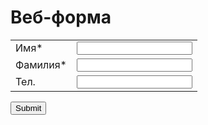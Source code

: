 # Веб-форма
<meta http-equiv="Content-Type" content="text/html;charset=UTF-8">

<form name="Обращение с сайта" action="http://65ctmp130.it-trade.org/modules/Webforms/capture.php" method="post" accept-charset="utf-8" enctype="multipart/form-data"><input type="hidden" name="__vtrftk" value="sid:826a157619714061660d38c290cfc5ee3de06ba2,1603902312">
	<input type="hidden" name="publicid" value="83f2f387fb66c6f5e2661cd1d98be690">
	<input type="hidden" name="name" value="Обращение с сайта">
        <input type="hidden" name="VTIGER_RECAPTCHA_PUBLIC_KEY" value="RECAPTCHA PUBLIC KEY FOR THIS DOMAIN">
    	<table>
                            								                                																<tbody><tr>

<td><label>Имя*</label></td><td>
                                                                                                                            										                                        	<input type="text" name="firstname" value="" required="">                                        </td></tr>
                                								                                																<tr>

<td><label>Фамилия*</label></td><td>
                                                                                                                            										                                        	<input type="text" name="lastname" value="" required="">                                        </td></tr>
                                								                                																<tr>

<td><label>Тел.</label></td><td>
                                                                                                                            										                                        	<input type="number" name="label:Тел." value="">                                        </td></tr>
                                	</tbody></table>
    <input type="submit" value="Submit">
</form>
            <script  type="text/javascript">window.onload = function() { var N=navigator.appName, ua=navigator.userAgent, tem;var M=ua.match(/(opera|chrome|safari|firefox|msie)\/?\s*(\.?\d+(\.\d+)*)/i);if(M && (tem= ua.match(/version\/([\.\d]+)/i))!= null) M[2]= tem[1];M=M? [M[1], M[2]]: [N, navigator.appVersion, "-?"];var browserName = M[0];var form = document.forms[0], inputs = form.elements; form.onsubmit = function() { var required = [], att, val; for (var i = 0; i < inputs.length; i++) { att = inputs[i].getAttribute("required"); val = inputs[i].value; type = inputs[i].type; if(type == "email") {if(val != "") {var elemLabel = inputs[i].getAttribute("label");var emailFilter = /^[_/a-zA-Z0-9]+([!"#$%&()*+,./:;<=>?\^_`{|}~-]?[a-zA-Z0-9/_/-])*@[a-zA-Z0-9]+([\_\-\.]?[a-zA-Z0-9]+)*\.([\-\_]?[a-zA-Z0-9])+(\.?[a-zA-Z0-9]+)?$/;var illegalChars= /[\(\)\<\>\,\;\:\"\[\]]/ ;if (!emailFilter.test(val)) {alert("For "+ elemLabel +" field please enter valid email address"); return false;} else if (val.match(illegalChars)) {alert(elemLabel +" field contains illegal characters");return false;}}}if (att != null) { if (val.replace(/^\s+|\s+$/g, "") == "") { required.push(inputs[i].getAttribute("label")); } } } if (required.length > 0) { alert("The following fields are required: " + required.join()); return false; } var numberTypeInputs = document.querySelectorAll("input[type=number]");for (var i = 0; i < numberTypeInputs.length; i++) { val = numberTypeInputs[i].value;var elemLabel = numberTypeInputs[i].getAttribute("label");if(val != "") {var intRegex = /^[+-]?\d+$/;if (!intRegex.test(val)) {alert("For "+ elemLabel +" field please enter valid number"); return false;}}}}; }</script>
               
